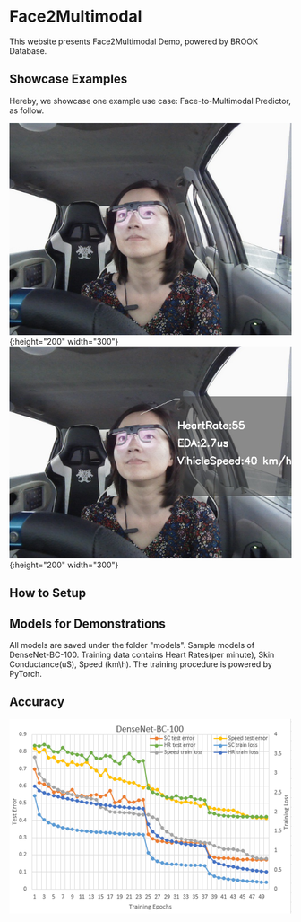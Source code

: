# Face2Multimodal

This website presents Face2Multimodal Demo, powered by BROOK Database.

## Showcase Examples
Hereby, we showcase one example use case: Face-to-Multimodal Predictor, as follow.

![example](https://raw.githubusercontent.com/unnc-idl-ucc/BROOK/master/figures/facecapture.jpg){:height="200" width="300"}
![predictor](https://raw.githubusercontent.com/unnc-idl-ucc/BROOK/master/figures/Estimator.jpg){:height="200" width="300"}

## How to Setup

## Models for Demonstrations

All models are saved under the folder "models". Sample models of DenseNet-BC-100. Training data contains Heart Rates(per minute), Skin Conductance(uS), Speed (km\h). The training procedure is powered by PyTorch.

## Accuracy
![accuracy](https://raw.githubusercontent.com/unnc-idl-ucc/BROOK/master/figures/Accuracy.png)
